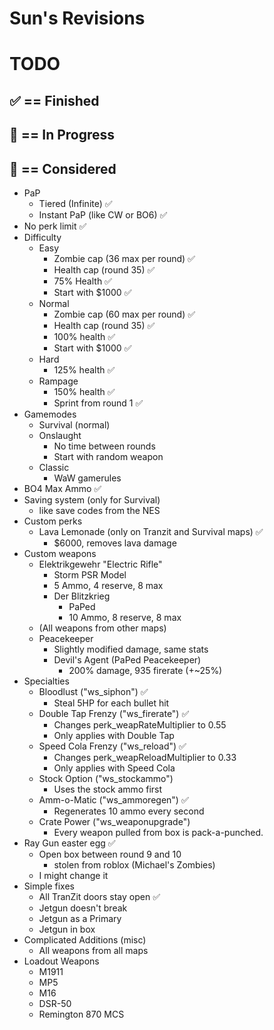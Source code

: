 # Sun's Revisions

# TODO
## ✅ == Finished
## 🔁 == In Progress
## 🤔 == Considered
- PaP
	- Tiered (Infinite) ✅
	- Instant PaP (like CW or BO6) ✅
- No perk limit ✅
- Difficulty
	- Easy
		- Zombie cap (36 max per round) ✅
		- Health cap (round 35) ✅
		- 75% Health ✅
		- Start with $1000 ✅
	- Normal
		- Zombie cap (60 max per round) ✅
		- Health cap (round 35) ✅
		- 100% health ✅
		- Start with $1000 ✅
	- Hard
		- 125% health ✅
	- Rampage
		- 150% health ✅
		- Sprint from round 1 ✅
- Gamemodes
	- Survival (normal)
	- Onslaught
		- No time between rounds
		- Start with random weapon
	- Classic
		- WaW gamerules
- BO4 Max Ammo ✅
- Saving system (only for Survival)
	- like save codes from the NES
- Custom perks
	- Lava Lemonade (only on Tranzit and Survival maps) ✅
		- $6000, removes lava damage
- Custom weapons
	- Elektrikgewehr "Electric Rifle"
		- Storm PSR Model
		- 5 Ammo, 4 reserve, 8 max
		- Der Blitzkrieg
			- PaPed
			- 10 Ammo, 8 reserve, 8 max
	- (All weapons from other maps)
	- Peacekeeper
		- Slightly modified damage, same stats
		- Devil's Agent (PaPed Peacekeeper)
			- 200% damage, 935 firerate (+~25%)
- Specialties
	- Bloodlust ("ws_siphon") ✅
		- Steal 5HP for each bullet hit
	- Double Tap Frenzy ("ws_firerate") ✅
		- Changes perk_weapRateMultiplier to 0.55
		- Only applies with Double Tap
	- Speed Cola Frenzy ("ws_reload") ✅
		- Changes perk_weapReloadMultiplier to 0.33
		- Only applies with Speed Cola
	- Stock Option ("ws_stockammo")
		- Uses the stock ammo first
	- Amm-o-Matic ("ws_ammoregen") ✅
		- Regenerates 10 ammo every second
	- Crate Power ("ws_weaponupgrade")
		- Every weapon pulled from box is pack-a-punched.
- Ray Gun easter egg ✅
	- Open box between round 9 and 10
		- stolen from roblox (Michael's Zombies)
	- I might change it
- Simple fixes
	- All TranZit doors stay open ✅
	- Jetgun doesn't break
	- Jetgun as a Primary
	- Jetgun in box
- Complicated Additions (misc)
	- All weapons from all maps
- Loadout Weapons
	- M1911
	- MP5
	- M16
	- DSR-50
	- Remington 870 MCS